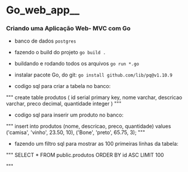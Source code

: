 # Go_web_app__

### Criando uma Aplicação Web- MVC com Go

- banco de dados
`postgres`

* fazendo o build do projeto
 `go build .`

* buildando e rodando todos os arquivos
`go run *.go`

- instalar pacote Go, do git:
`go install github.com/lib/pq@v1.10.9`

- codigo sql para criar a tabela no banco:

"""
create table produtos (
	id serial primary key,
	nome varchar,
	descricao varchar,
	preco decimal,
	quantidade integer
)
"""

- codigo sql para inserir um produto no banco:

"""
insert into produtos (nome, descricao, preco, quantidade) values
('camisa', 'vinho', 23.50, 10),
('Bone', 'preto', 65.75, 3);
"""

- fazendo um filtro sql para mostrar as 100 primeiras linhas da tabela:

"""
SELECT * FROM public.produtos
ORDER BY id ASC LIMIT 100

"""